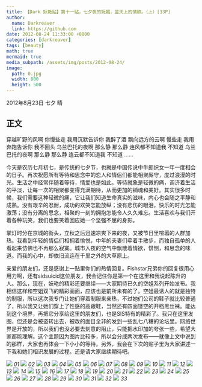 ```yaml
---
title: 【Dark 妖艳贴】第十一贴，七夕夜的妩媚，蓝天上的情欲。（上）[33P]
author:
  name: Darkreaver
  link: https://github.com
date: 2012-08-24 11:33:00 +0800
categories: [darkreaver]
tags: [beauty]
math: true
mermaid: true
media_subpath: /assets/img/posts/2012-08-24/
image:
  path: 0.jpg
  width: 800
  height: 500
---
```


2012年8月23日  七夕  晴

## 正文

穿越旷野的风啊
你慢些走
我用沉默告诉你
我醉了酒
飘向远方的云啊
慢些走
我用奔跑告诉你
我不回头
乌兰巴托的夜啊
那么静 那么静
连风都不知道我 不知道
乌兰巴托的夜啊
那么静 那么静
连云都不知道我 不知道
……

今天是农历七月初七，是传统的七夕节，也就是中国传说中牛郎织女一年一度相会的日子。再次祝愿所有等待和思念中的恋人和情侣们都能相聚厮守，度过浪漫的时光。生活之中经常伴随着等待，情爱也是如此。等待就象是轻微的痛，调济着生活的平淡，让每一次的相聚都变得充满期待，从而更加的销魂和美好。其实很多时候，我们需要这种轻微的痛，它让我们知道生命真实的滋味，内心也会随之平静和成熟。没有艰辛的忍耐，成功的欢笑怎能放纵；没有悲伤的眼泪，快乐的时光怎能激荡；没有分离的思念，相聚的一刻的拥抱怎能令人久久难忘。生活喜欢与我们开着各种玩笑，我们也要笑着回应她一个坚强不屈的身影。

掌灯时分在京城的街头，立秋之后迅速凉爽下来的夜，又被节日里喧嚣的人群加热。我看到年轻的情侣们相拥着愉悦，中年的夫妻们牵着手散步，而独自孤单的人看起来仿佛也不再那么寂寞。城市入夜的空气中飘散着情欲，悱恻，和思念的味道。而我的心中，却依旧流连在千里之外的大草原上。

亲爱的朋友们，还是感谢上一贴里你们的热情回复。Fishstar兄弟你的回复很用心用力啊，还有sidsuicid这位朋友，我会记住你是第一个在这里和我说起陈升的人。那么，现在，妖艳的精彩还要继续——大家期待已久的空姐系列开始发布。我相信这样和空姐双飞的精彩画面，应该也是前所未有的了。空姐最诱人的就是独特的制服，所以这次我专门让她们穿着制服来亲热，不过她们公司的鞋子就比较普通了，所以我又让她们穿上了性感的高跟鞋，当然还有四面镂空的开档黑丝袜。能达到这个境界，再把它分享给这里的朋友们，也是SIS特有的精彩了。我只在这里发图，但还是会被盗转出去，被改的面目全非的发到一些乱七八糟的论坛里。网络世界是开放的，所以我们也没必要去刻意的阻止，只能把水印加的夸张一些，希望大家都能理解。这个主题因为图片比较多，所以会分成两次发布——就像上文中说到的那样，大家也再体会一下小小的等待。另外，我会在下次的贴子里为大家讲述一下我和她们相识发展的过程。还是请大家继续期待吧。

![](1.jpg)
_01_
![](2.jpg)
_02_
![](3.jpg)
_03_
![](4.jpg)
_04_
![](5.jpg)
_05_
![](6.jpg)
_06_
![](7.jpg)
_07_
![](8.jpg)
_08_
![](9.jpg)
_09_
![](10.jpg)
_10_
![](11.jpg)
_11_
![](12.jpg)
_12_
![](13.jpg)
_13_
![](14.jpg)
_14_
![](15.jpg)
_15_
![](16.jpg)
_16_
![](17.jpg)
_17_
![](18.jpg)
_18_
![](19.jpg)
_19_
![](20.jpg)
_20_
![](21.jpg)
_21_
![](22.jpg)
_22_
![](23.jpg)
_23_
![](24.jpg)
_24_
![](25.jpg)
_25_
![](26.jpg)
_26_
![](27.jpg)
_27_
![](28.jpg)
_28_
![](29.jpg)
_29_
![](30.jpg)
_30_
![](31.jpg)
_31_
![](32.jpg)
_32_
![](33.jpg)
_33_